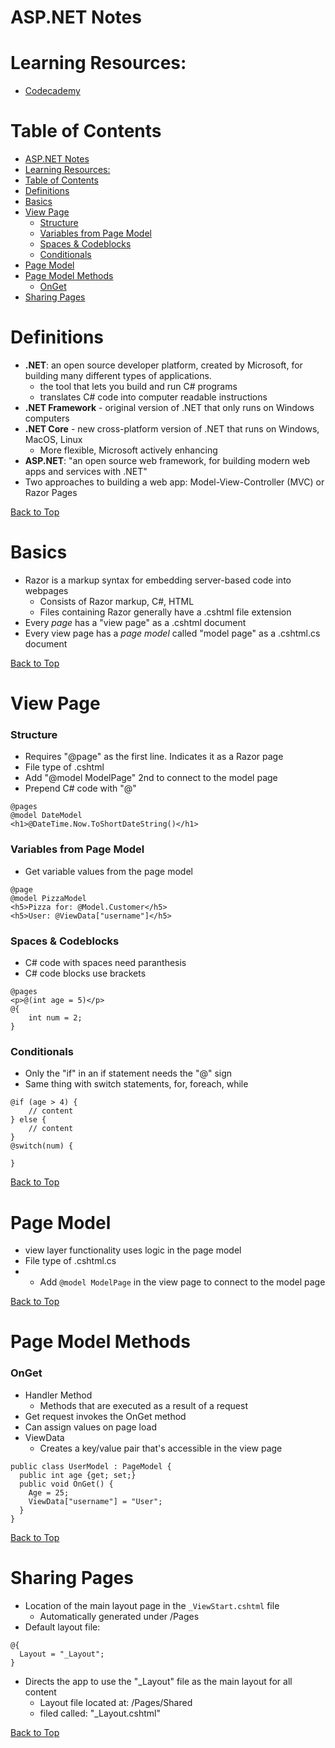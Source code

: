 # ASP.NET Notes

# Learning Resources:

- [Codecademy](https://www.codecademy.com/learn)

# Table of Contents


<!-- @import "[TOC]" {cmd="toc" depthFrom=1 depthTo=6 orderedList=false} -->

<!-- code_chunk_output -->

- [ASP.NET Notes](#aspnet-notes)
- [Learning Resources:](#learning-resources)
- [Table of Contents](#table-of-contents)
- [Definitions](#definitions)
- [Basics](#basics)
- [View Page](#view-page)
    - [Structure](#structure)
    - [Variables from Page Model](#variables-from-page-model)
    - [Spaces & Codeblocks](#spaces--codeblocks)
    - [Conditionals](#conditionals)
- [Page Model](#page-model)
- [Page Model Methods](#page-model-methods)
    - [OnGet](#onget)
- [Sharing Pages](#sharing-pages)

<!-- /code_chunk_output -->

# Definitions

- **.NET**: an open source developer platform, created by Microsoft, for building many different types of applications.
  - the tool that lets you build and run C# programs
  - translates C# code into computer readable instructions
- **.NET Framework** - original version of .NET that only runs on Windows computers
- **.NET Core** - new cross-platform version of .NET that runs on Windows, MacOS, Linux
  - More flexible, Microsoft actively enhancing
- **ASP.NET**: "an open source web framework, for building modern web apps and services with .NET"
- Two approaches to building a web app: Model-View-Controller (MVC) or Razor Pages

[Back to Top](#table-of-contents)

# Basics

- Razor is a markup syntax for embedding server-based code into webpages
  - Consists of Razor markup, C#, HTML
  - Files containing Razor generally have a .cshtml file extension
- Every *page* has a "view page" as a .cshtml document
- Every view page has a *page model* called "model page" as a .cshtml.cs document

[Back to Top](#table-of-contents)

# View Page

### Structure

- Requires "@page" as the first line. Indicates it as a Razor page
- File type of .cshtml
- Add "@model ModelPage" 2nd to connect to the model page
- Prepend C# code with "@"
```
@pages
@model DateModel
<h1>@DateTime.Now.ToShortDateString()</h1>
```

### Variables from Page Model

- Get variable values from the page model
```
@page
@model PizzaModel
<h5>Pizza for: @Model.Customer</h5>
<h5>User: @ViewData["username"]</h5>
```

### Spaces & Codeblocks

- C# code with spaces need paranthesis
- C# code blocks use brackets
```
@pages
<p>@(int age = 5)</p>
@{
    int num = 2;
}
```

### Conditionals

- Only the "if" in an if statement needs the "@" sign
- Same thing with switch statements, for, foreach, while
```
@if (age > 4) {
    // content
} else {
    // content
}
@switch(num) {
    
}
```

[Back to Top](#table-of-contents)

# Page Model

- view layer functionality uses logic in the page model
- File type of .cshtml.cs
- - Add `@model ModelPage` in the view page to connect to the model page

[Back to Top](#table-of-contents)

# Page Model Methods

### OnGet

- Handler Method
  - Methods that are executed as a result of a request
- Get request invokes the OnGet method
- Can assign values on page load
- ViewData
  - Creates a key/value pair that's accessible in the view page
```
public class UserModel : PageModel {
  public int age {get; set;}
  public void OnGet() {
    Age = 25;
    ViewData["username"] = "User";
  }
}
```

[Back to Top](#table-of-contents)

# Sharing Pages

- Location of the main layout page in the `_ViewStart.cshtml` file
  - Automatically generated under /Pages
- Default layout file:
```
@{
  Layout = "_Layout";
}
```
- Directs the app to use the "_Layout" file as the main layout for all content
  - Layout file located at: /Pages/Shared
  - filed called: "_Layout.cshtml"

[Back to Top](#table-of-contents)











